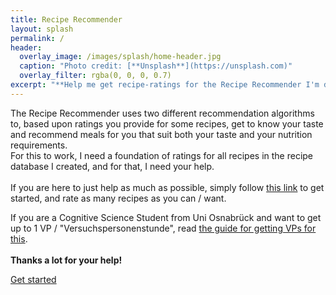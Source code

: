 ```yaml
---
title: Recipe Recommender
layout: splash
permalink: /
header:
  overlay_image: /images/splash/home-header.jpg
  caption: "Photo credit: [**Unsplash**](https://unsplash.com)"
  overlay_filter: rgba(0, 0, 0, 0.7)
excerpt: "**Help me get recipe-ratings for the Recipe Recommender I'm developing in my Bachelor Thesis**"
---
```


The Recipe Recommender uses two different recommendation algorithms to, based upon ratings you provide for some recipes,
get to know your taste and recommend meals for you that suit both your taste and your nutrition requirements.  
For this to work, I need a foundation of ratings for all recipes in the recipe database I created, and for that, I 
need your help.  
<br>
If you are here to just help as much as possible, simply follow [this link](https://temporary-server.de/get_initial_ratings_start)
to get started, and rate as many recipes 
as you can / want.   

If you are a Cognitive Science Student from Uni Osnabrück and want to get up to 1 VP / "Versuchspersonenstunde", read 
[the guide for getting VPs for this](/vp-guide).  
<br>
**Thanks a lot for your help!**

<a href="https://temporary-server.de/get_initial_ratings_start" class="btn btn--primary">Get started</a>
